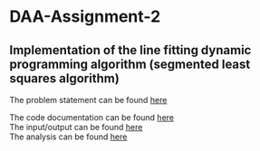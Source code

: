 # DAA-Assignment-2
## Implementation of the line fitting dynamic programming algorithm (segmented least squares algorithm) <br/>

The problem statement can be found [here](./Assignment%202.pdf)<br/>

The code documentation can be found [here](./Documentation/html/index.html)<br/>
The input/output can be found [here](./Documentation/DAA2/Testcasesdaa2.html)<br/>
The analysis can be found [here](./Documentation/DAA2/Analysis.html)
